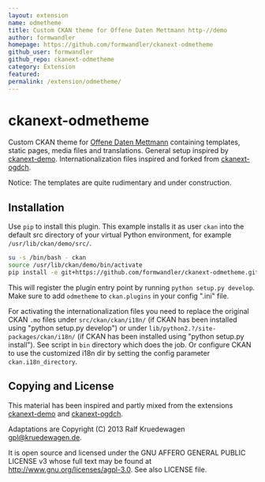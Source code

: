 ```yaml
---
layout: extension
name: odmetheme
title: Custom CKAN theme for Offene Daten Mettmann http-//demo
author: formwandler
homepage: https://github.com/formwandler/ckanext-odmetheme
github_user: formwandler
github_repo: ckanext-odmetheme
category: Extension
featured: 
permalink: /extension/odmetheme/
---
```



ckanext-odmetheme
==================

Custom CKAN theme for [Offene Daten Mettmann](http://www.offene-daten-mettmann.de) containing templates, static pages, media files and translations. General setup inspired by [ckanext-demo](https://github.com/okfn/ckanext-demo). Internationalization files inspired and forked from [ckanext-ogdch](https://github.com/ogdch/ckanext-ogdch).

Notice: The templates are quite rudimentary and under construction.

## Installation

Use `pip` to install this plugin. This example installs it as user `ckan` into the default src directory of your virtual Python environment, for example `/usr/lib/ckan/demo/src/`.

```bash
su -s /bin/bash - ckan
source /usr/lib/ckan/demo/bin/activate
pip install -e git+https://github.com/formwandler/ckanext-odmetheme.git#egg=ckanext-odmetheme
```

This will register the plugin entry point by running `python setup.py develop`. Make sure to add `odmetheme` to `ckan.plugins` in your config ".ini" file.

For activating the internationalization files you need to replace the original CKAN `.mo` files under `src/ckan/ckan/i18n/` (if CKAN has been installed using "python setup.py develop") or under `lib/python2.?/site-packages/ckan/i18n/` (if CKAN has been installed using "python setup.py install"). See script in `bin` directory which does the job. Or configure CKAN to use the customized i18n dir by setting the config parameter `ckan.i18n_directory`.

## Copying and License

This material has been inspired and partly mixed from the extensions [ckanext-demo](https://github.com/okfn/ckanext-demo) and [ckanext-ogdch](https://github.com/ogdch/ckanext-ogdch).

Adaptations are Copyright (C) 2013  Ralf Kruedewagen <gpl@kruedewagen.de>.

It is open source and licensed under the GNU AFFERO GENERAL PUBLIC LICENSE v3 whose full text may be found at http://www.gnu.org/licenses/agpl-3.0. See also LICENSE file.

